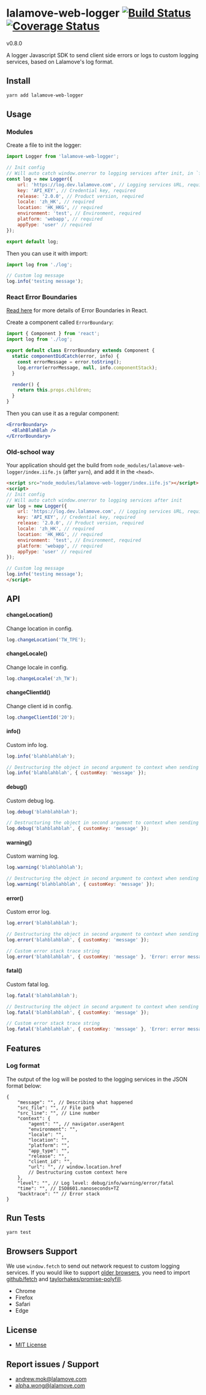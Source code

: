 # lalamove-web-logger [![Build Status](https://travis-ci.org/andrewmmc/lalamove-web-logger.svg?branch=master)](https://travis-ci.org/andrewmmc/lalamove-web-logger) [![Coverage Status](https://coveralls.io/repos/github/andrewmmc/lalamove-web-logger/badge.svg?branch=master&service=github)](https://coveralls.io/github/andrewmmc/lalamove-web-logger?branch=master)

v0.8.0

A logger Javascript SDK to send client side errors or logs to custom logging services, based on Lalamove's log format.

## Install
```bash
yarn add lalamove-web-logger
```

## Usage
### Modules
Create a file to init the logger:
```javascript
import Logger from 'lalamove-web-logger';

// Init config
// Will auto catch window.onerror to logging services after init, in `fatal` level
const log = new Logger({
    url: 'https://log.dev.lalamove.com', // Logging services URL, required
    key: 'API_KEY', // Credential key, required
    release: '2.0.0', // Product version, required
    locale: 'zh_HK', // required
    location: 'HK_HKG', // required
    environment: 'test', // Environment, required
    platform: 'webapp', // required
    appType: 'user' // required
});

export default log;
```
Then you can use it with import:
```javascript
import log from './log';

// Custom log message
log.info('testing message');
```
### React Error Boundaries
[Read here](https://reactjs.org/docs/error-boundaries.html) for more details of Error Boundaries in React.

Create a component called `ErrorBoundary`:
```jsx
import { Component } from 'react';
import log from './log';

export default class ErrorBoundary extends Component {
  static componentDidCatch(error, info) {
    const errorMessage = error.toString();
    log.error(errorMessage, null, info.componentStack);
  }

  render() {
    return this.props.children;
  }
}
```
Then you can use it as a regular component:
```jsx
<ErrorBoundary>
  <BlahBlahBlah />
</ErrorBoundary>
```

### Old-school way
Your application should get the build from `node_modules/lalamove-web-logger/index.iife.js` (after `yarn`), and add it in the `<head>`.
```html
<script src="node_modules/lalamove-web-logger/index.iife.js"></script>
<script>
// Init config
// Will auto catch window.onerror to logging services after init
var log = new Logger({
    url: 'https://log.dev.lalamove.com', // Logging services URL, required
    key: 'API_KEY', // Credential key, required
    release: '2.0.0', // Product version, required
    locale: 'zh_HK', // required
    location: 'HK_HKG', // required
    environment: 'test', // Environment, required
    platform: 'webapp', // required
    appType: 'user' // required
});

// Custom log message
log.info('testing message');
</script>
```

## API
#### changeLocation()
Change location in config.
```javascript
log.changeLocation('TW_TPE');
```
#### changeLocale()
Change locale in config.
```javascript
log.changeLocale('zh_TW');
```
#### changeClientId()
Change client id in config.
```javascript
log.changeClientId('20');
```
#### info()
Custom info log.
```javascript
log.info('blahblahblah');

// Destructuring the object in second argument to context when sending data to logging services
log.info('blahblahblah', { customKey: 'message' });
```
#### debug()
Custom debug log.
```javascript
log.debug('blahblahblah');

// Destructuring the object in second argument to context when sending data to logging services
log.debug('blahblahblah', { customKey: 'message' });
```
#### warning()
Custom warning log.
```javascript
log.warning('blahblahblah');

// Destructuring the object in second argument to context when sending data to logging services
log.warning('blahblahblah', { customKey: 'message' });
```
#### error()
Custom error log.
```javascript
log.error('blahblahblah');

// Destructuring the object in second argument to context when sending data to logging services
log.error('blahblahblah', { customKey: 'message' });

// Custom error stack trace string
log.error('blahblahblah', { customKey: 'message' }, 'Error: error message↵ at Home._this.render(https://blah.com/index.js:1:1)');
```
#### fatal()
Custom fatal log.
```javascript
log.fatal('blahblahblah');

// Destructuring the object in second argument to context when sending data to logging services
log.fatal('blahblahblah', { customKey: 'message' });

// Custom error stack trace string
log.fatal('blahblahblah', { customKey: 'message' }, 'Error: error message↵ at Home._this.render(https://blah.com/index.js:1:1)');
```

## Features
### Log format

The output of the log will be posted to the logging services in the JSON format below:
```
{
    "message": "", // Describing what happened
    "src_file": "", // File path
    "src_line": "", // Line number
    "context": {
        "agent": "", // navigator.userAgent
        "environment": "",
        "locale": "",
        "location": "",
        "platform": "",
        "app_type": "",
        "release": "",
        "client_id": "",
        "url": "", // window.location.href
        // Destructuring custom context here
    },
    "level": "", // Log level: debug/info/warning/error/fatal
    "time": "", // ISO8601.nanoseconds+TZ
    "backtrace": "" // Error stack
}
```

## Run Tests
```bash
yarn test
```

## Browsers Support
We use `window.fetch` to send out network request to custom logging services. If you would like to support [older browsers](https://caniuse.com/#search=fetch), you need to import [github/fetch](https://github.com/github/fetch) and [taylorhakes/promise-polyfill](https://github.com/taylorhakes/promise-polyfill).
* Chrome
* Firefox
* Safari
* Edge

## License
- [MIT License](LICENSE.md)

## Report issues / Support
- andrew.mok@lalamove.com
- alpha.wong@lalamove.com
